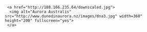 <html>
  <body>
    
     <a href="http://188.166.235.64/downscaled.jpg">
      <img alt="Aurora Australis" src="http://www.dunedinaurora.nz/images/dna3.jpg" width=360" height="200" fullscreen="yes">
     </a>

  </body>
</html>
